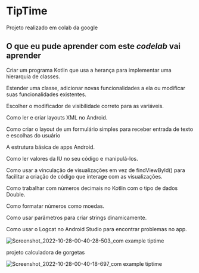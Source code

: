 # TipTime
 Projeto realizado em colab da google
 
 ## O que eu pude aprender com este *codelab* vai aprender
 
Criar um programa Kotlin que usa a herança para implementar uma hierarquia de classes.

Estender uma classe, adicionar novas funcionalidades a ela ou modificar suas funcionalidades existentes.

Escolher o modificador de visibilidade correto para as variáveis.

Como ler e criar layouts XML no Android.

Como criar o layout de um formulário simples para receber entrada de texto e escolhas do usuário

A estrutura básica de apps Android.

Como ler valores da IU no seu código e manipulá-los.

Como usar a vinculação de visualizações em vez de findViewById() para facilitar a criação de código que interage com as visualizações. 

Como trabalhar com números decimais no Kotlin com o tipo de dados Double.

Como formatar números como moedas.

Como usar parâmetros para criar strings dinamicamente.

Como usar o Logcat no Android Studio para encontrar problemas no app.

![Screenshot_2022-10-28-00-40-28-503_com example tiptime](https://user-images.githubusercontent.com/71970033/198497412-4267cac0-ca54-455d-881d-fc81ac4482bd.jpg)


projeto calculadora de gorgetas 


![Screenshot_2022-10-28-00-40-18-697_com example tiptime](https://user-images.githubusercontent.com/71970033/198497522-e8278275-5172-47c8-8692-cf447814f5f6.jpg)
